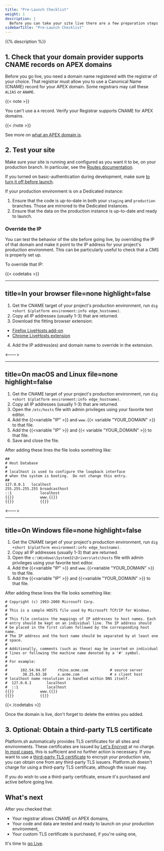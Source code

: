 ```yaml
---
title: "Pre-Launch Checklist"
weight: 1
description: |
  Before you can take your site live there are a few preparation steps to take.
sidebarTitle: "Pre-Launch Checklist"
---
```


{{% description %}}

## 1. Check that your domain provider supports CNAME records on APEX domains

Before you go live, you need a domain name registered with the registrar of your choice.
That registrar must allow you to use a Canonical Name (CNAME) record for your APEX domain.
Some registrars may call these `ALIAS` or `ANAME`.

{{< note >}}

You can't use a `A` record.
Verify your Registrar supports CNAME for APEX domains.

{{< /note >}}

See more on [what an APEX domain is](/domains/steps/dns.md#what-is-an-apex-domain).

## 2. Test your site

Make sure your site is running and configured as you want it to be, on your production branch.
In particular, see the [Routes documentation](../define-routes/_index.md).

If you turned on basic-authentication during development, make sure [to turn it off before launch](/administration/web/configure-environment.md).

If your production environment is on a Dedicated instance:
1. Ensure that the code is up-to-date in both your `staging` and `production` branches. Those are mirrored to the Dedicated instances.
2. Ensure that the data on the production instance is up-to-date and ready to launch.

### Override the IP

You can test the behavior of the site before going live, by overriding the IP of that domain and make it point to the IP address for your project's production environment. This can be particularly useful to check that a CMS is properly set up.

To override that IP:

{{< codetabs >}}

---
title=In your browser
file=none
highlight=false
---

1. Get the CNAME target of your project's production environment, run `dig +short $(platform environment:info edge_hostname)`.
2. Copy all IP addresses (usually 1-3) that are returned.
3. Download the fitting browser extension:
  * [Firefox LiveHosts add-on](https://addons.mozilla.org/en-US/firefox/addon/livehosts/)
  * [Chrome LiveHosts extension](https://chrome.google.com/webstore/detail/livehosts/hdpoplemgeaioijkmoebnnjcilfjnjdi)
4. Add the IP address(es) and domain name to override in the extension.

<--->

---
title=On macOS and Linux
file=none
highlight=false
---

1. Get the CNAME target of your project's production environment, run `dig +short $(platform environment:info edge_hostname)`.
2. Copy all IP addresses (usually 1-3) that are returned.
3. Open the `/etc/hosts` file with admin privileges using your favorite text editor.
4. Add the {{<variable "IP" >}} and `www.`{{< variable "YOUR_DOMAIN" >}} to that file.
5. Add the {{<variable "IP" >}} and {{< variable "YOUR_DOMAIN" >}} to that file.
6. Save and close the file.

After adding these lines the file looks something like:

<!-- This is in HTML to get the variable shortcode to work properly -->
<div class="highlight" location="/etc/hosts"><pre tabindex="0" class="chroma"><code class="language-yaml" data-lang="yaml">##
# Host Database
#
# localhost is used to configure the loopback interface
# when the system is booting.  Do not change this entry.
##
127.0.0.1	localhost
255.255.255.255	broadcasthost
::1             localhost
{{<variable "IP" >}}            www.{{<variable "YOUR_DOMAIN" >}}
{{<variable "IP" >}}            {{<variable "YOUR_DOMAIN" >}}
</code></pre></div>

<--->

---
title=On Windows
file=none
highlight=false
---

1. Get the CNAME target of your project's production environment, run `dig +short $(platform environment:info edge_hostname)`.
2. Copy all IP addresses (usually 1-3) that are returned.
3. Open the `c:\Windows\System32\Drivers\etc\hosts` file with admin privileges using your favorite text editor.
4. Add the {{<variable "IP" >}} and `www.`{{<variable "YOUR_DOMAIN" >}} to that file.
5. Add the {{<variable "IP" >}} and {{<variable "YOUR_DOMAIN" >}} to that file.

After adding these lines the file looks something like:

<!-- This is in HTML to get the variable shortcode to work properly -->
<div class="highlight" location="c:\Windows\System32\Drivers\etc\hosts"><pre tabindex="0" class="chroma"><code class="language-yaml" data-lang="yaml"># Copyright (c) 1993-2009 Microsoft Corp.
#
# This is a sample HOSTS file used by Microsoft TCP/IP for Windows.
#
# This file contains the mappings of IP addresses to host names. Each
# entry should be kept on an individual line. The IP address should
# be placed in the first column followed by the corresponding host name.
# The IP address and the host name should be separated by at least one
# space.
#
# Additionally, comments (such as these) may be inserted on individual
# lines or following the machine name denoted by a '#' symbol.
#
# For example:
#
#      102.54.94.97     rhino.acme.com          # source server
#       38.25.63.10     x.acme.com              # x client host
# localhost name resolution is handled within DNS itself.
#  127.0.0.1       localhost
#  ::1             localhost
{{<variable "IP" >}}            www.{{<variable "YOUR_DOMAIN" >}}
{{<variable "IP" >}}            {{<variable "YOUR_DOMAIN" >}}
</code></pre></div>
  
{{< /codetabs >}}

Once the domain is live, don't forget to delete the entries you added.

## 3. Optional: Obtain a third-party TLS certificate

Platform.sh automatically provides TLS certificates for all sites and environments.
These certificates are issued by [Let's Encrypt](https://letsencrypt.org/) at no charge.
[In most cases](../define-routes/https.md#limits), this is sufficient and no further action is necessary.
If you want to use a [third-party TLS certificate](./steps/tls.md) to encrypt your production site,
you can obtain one from any third-party TLS issuers.
Platform.sh doesn't charge for using a third-party TLS certificate, although the issuer may.

If you do wish to use a third-party certificate, ensure it's purchased and active before going live.

## What's next

After you checked that:

* Your registrar allows CNAME on APEX domains,
* Your code and data are tested and ready to launch on your production environment,
* Your custom TLS certificate is purchased, if you're using one,

It's time to [go Live](/domains/steps/_index.md).
